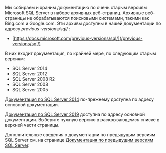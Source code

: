 Мы собираем и храним документацию по очень старым версиям Microsoft SQL Server в наборе архивных веб-страниц. Архивные веб-страницы не обрабатываются поисковыми системами, такими как Bing.com и Google.com. Эти архивы доступны в нашей документации по адресу _previous-versions/sql/_ :

- [https://docs.microsoft.com/previous-versions/sql/](/previous-versions/sql/)

В них входит документация, по крайней мере, по следующим старым версиям:

- SQL Server 2014
- SQL Server 2012
- SQL Server 2008 R2
- SQL Server 2008
- SQL Server 2005

[Документация по SQL Server 2014](/previous-versions/sql/2014/index?view=sql-server-2014&preserve-view=true) по-прежнему доступна по адресу основной документации.

<!--
FYI: In the following link syntax to SQL 2014 content, the two 'view' related parameters are entirely optional in this case. The reason is that 'sql/2014/' will never be a node for say SQL 2012 or SQL 2016 content URLs on Docs. Thus no distinction from 'view' values will ever be necessary.

[SQL Server 2014 documentation](/previous-versions/sql/2014/index?view=sql-server-2014&preserve-view=true) is still available on our main Docs address.
-->

[Документация по SQL Server 2019](../../sql-server/index.yml?view=sql-server-ver15&preserve-view=true) доступна по адресу основной документации. Выберите нужную версию в раскрывающемся списке в верхней части страницы.

Дополнительные сведения о документации по предыдущим версиям SQL Server см. на странице [Документация по предыдущим версиям SQL Server](/previous-versions/sql/).